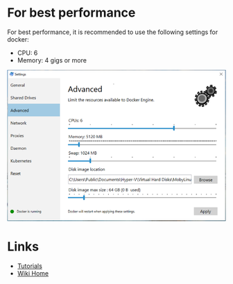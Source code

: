 
# For best performance
For best performance, it is recommended to use the following settings for docker:
 - CPU: 6
 - Memory: 4 gigs or more

![Docker Specs](./tutorials\images\AdvancedDockerSettings.PNG)

# Links
* [Tutorials](Tutorials)
* [Wiki Home](Home) 